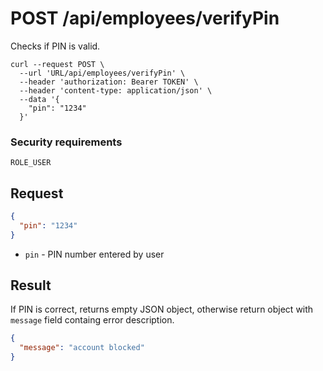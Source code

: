 # POST /api/employees/verifyPin

Checks if PIN is valid.

```
curl --request POST \
  --url 'URL/api/employees/verifyPin' \
  --header 'authorization: Bearer TOKEN' \
  --header 'content-type: application/json' \
  --data '{
	"pin": "1234"
  }'
```

### Security requirements
`ROLE_USER`

## Request

```json
{
  "pin": "1234"
}
```

* `pin` - PIN number entered by user

## Result
If PIN is correct, returns empty JSON object, otherwise return object with `message` field containg error description.

```json
{
  "message": "account blocked"
}
```